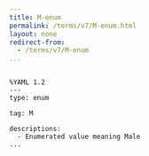 ```yaml
---
title: M-enum
permalink: /terms/v7/M-enum.html
layout: none
redirect-from:
  - /terms/v7/M-enum
...
```


```

%YAML 1.2
---
type: enum

tag: M

descriptions:
  - Enumerated value meaning Male
...

```